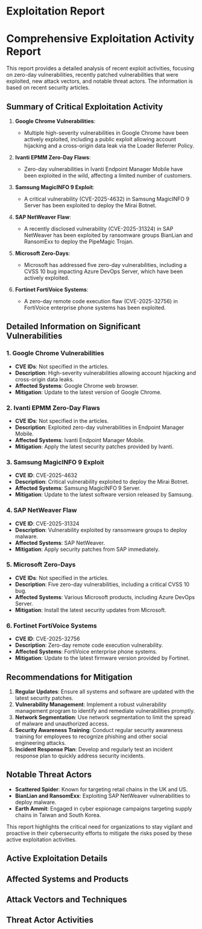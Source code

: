 # Exploitation Report

# Comprehensive Exploitation Activity Report

This report provides a detailed analysis of recent exploit activities, focusing on zero-day vulnerabilities, recently patched vulnerabilities that were exploited, new attack vectors, and notable threat actors. The information is based on recent security articles.

## Summary of Critical Exploitation Activity

1. **Google Chrome Vulnerabilities**:
   - Multiple high-severity vulnerabilities in Google Chrome have been actively exploited, including a public exploit allowing account hijacking and a cross-origin data leak via the Loader Referrer Policy.

2. **Ivanti EPMM Zero-Day Flaws**:
   - Zero-day vulnerabilities in Ivanti Endpoint Manager Mobile have been exploited in the wild, affecting a limited number of customers.

3. **Samsung MagicINFO 9 Exploit**:
   - A critical vulnerability (CVE-2025-4632) in Samsung MagicINFO 9 Server has been exploited to deploy the Mirai Botnet.

4. **SAP NetWeaver Flaw**:
   - A recently disclosed vulnerability (CVE-2025-31324) in SAP NetWeaver has been exploited by ransomware groups BianLian and RansomExx to deploy the PipeMagic Trojan.

5. **Microsoft Zero-Days**:
   - Microsoft has addressed five zero-day vulnerabilities, including a CVSS 10 bug impacting Azure DevOps Server, which have been actively exploited.

6. **Fortinet FortiVoice Systems**:
   - A zero-day remote code execution flaw (CVE-2025-32756) in FortiVoice enterprise phone systems has been exploited.

## Detailed Information on Significant Vulnerabilities

### 1. Google Chrome Vulnerabilities
- **CVE IDs**: Not specified in the articles.
- **Description**: High-severity vulnerabilities allowing account hijacking and cross-origin data leaks.
- **Affected Systems**: Google Chrome web browser.
- **Mitigation**: Update to the latest version of Google Chrome.

### 2. Ivanti EPMM Zero-Day Flaws
- **CVE IDs**: Not specified in the articles.
- **Description**: Exploited zero-day vulnerabilities in Endpoint Manager Mobile.
- **Affected Systems**: Ivanti Endpoint Manager Mobile.
- **Mitigation**: Apply the latest security patches provided by Ivanti.

### 3. Samsung MagicINFO 9 Exploit
- **CVE ID**: CVE-2025-4632
- **Description**: Critical vulnerability exploited to deploy the Mirai Botnet.
- **Affected Systems**: Samsung MagicINFO 9 Server.
- **Mitigation**: Update to the latest software version released by Samsung.

### 4. SAP NetWeaver Flaw
- **CVE ID**: CVE-2025-31324
- **Description**: Vulnerability exploited by ransomware groups to deploy malware.
- **Affected Systems**: SAP NetWeaver.
- **Mitigation**: Apply security patches from SAP immediately.

### 5. Microsoft Zero-Days
- **CVE IDs**: Not specified in the articles.
- **Description**: Five zero-day vulnerabilities, including a critical CVSS 10 bug.
- **Affected Systems**: Various Microsoft products, including Azure DevOps Server.
- **Mitigation**: Install the latest security updates from Microsoft.

### 6. Fortinet FortiVoice Systems
- **CVE ID**: CVE-2025-32756
- **Description**: Zero-day remote code execution vulnerability.
- **Affected Systems**: FortiVoice enterprise phone systems.
- **Mitigation**: Update to the latest firmware version provided by Fortinet.

## Recommendations for Mitigation

1. **Regular Updates**: Ensure all systems and software are updated with the latest security patches.
2. **Vulnerability Management**: Implement a robust vulnerability management program to identify and remediate vulnerabilities promptly.
3. **Network Segmentation**: Use network segmentation to limit the spread of malware and unauthorized access.
4. **Security Awareness Training**: Conduct regular security awareness training for employees to recognize phishing and other social engineering attacks.
5. **Incident Response Plan**: Develop and regularly test an incident response plan to quickly address security incidents.

## Notable Threat Actors

- **Scattered Spider**: Known for targeting retail chains in the UK and US.
- **BianLian and RansomExx**: Exploiting SAP NetWeaver vulnerabilities to deploy malware.
- **Earth Ammit**: Engaged in cyber espionage campaigns targeting supply chains in Taiwan and South Korea.

This report highlights the critical need for organizations to stay vigilant and proactive in their cybersecurity efforts to mitigate the risks posed by these active exploitation activities.

## Active Exploitation Details



## Affected Systems and Products



## Attack Vectors and Techniques



## Threat Actor Activities

 